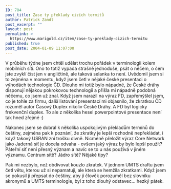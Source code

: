 ```yaml
---
ID: 784
post_title: Zase ty překlady cizích termitů
author: Patrick Zandl
post_excerpt: ""
layout: post
permalink: >
  https://www.marigold.cz/item/zase-ty-preklady-cizich-termitu
published: true
post_date: 2004-01-09 11:07:00
---
```

<P>V průběhu týdne jsem chtěl udělat trochu pořádek v terminologii kolem mobilních sítí. Ono to totiž vypadá strašně jednoduše, psát o něčem, o čem jste zvyklí číst jen v angličtině, ale taková selanka to není. Uvědomil jsem si to zejména v momentu, když jsem četl v nějaké české presentaci o výhodách technologie ČD. Dlouho mi totiž bylo nápadné, že České dráhy disponují nějakou pokrokovou technologií a přišla mi nápadně podobná něčemu, co jsem už znal. Když jsem narazil na výraz FD, zapřemýšlel jsem, co je tohle za firmu, další listování presentací mi objasnilo, že zkratkou ČD rozuměl autor Časový Duplex nikoliv České Dráhy. A FD byl logicky frekvenční duplex. To ale z několika hesel powerpointové presentace není tak hned zřejmé :)</P>
<P>Nakonec jsem se dobral k několika uspokojivým překladům termínů do češtiny, zejména pak k poznání, že zkratky je lepší rozhodně nepřekládat, i když takový USRAN zní trošku divně. Nicméně přeložit výraz Core Network jako Jaderná síť je docela odvaha - ovšem jaký výraz by bylo lepší použít? Páteřní síť není přesný význam a navíc se to u nás používá v jiném významu. Centrum sítě? Jádro sítě? Nějaké tipy?</P>
<P>Pak mi nezbylo, než obdivovat kouzlo zkratek. V jednom UMTS draftu jsem četl větu, kterou už si nepamatuji, ale která se hemžila zkratkami. Když jsem se pokusil ji přepsat do češtiny, aby jí člověk porozuměl bez slovníku akronymů a UMTS terminologie, byl z toho dlouhý odstavec... hezký pátek.&#160;</P>
